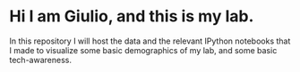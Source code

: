 # Hi I am Giulio, and this is my lab.

In this repository I will host the data and the relevant IPython notebooks that I made to visualize some basic demographics of my lab, and some basic tech-awareness.
